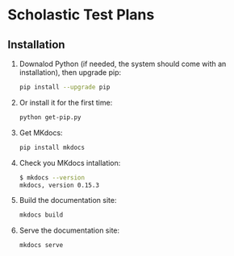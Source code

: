 # Scholastic Test Plans

## Installation

1. Downalod Python (if needed, the system should come with an installation), then upgrade pip:

	```sh
	pip install --upgrade pip
	```

2. Or install it for the first time:
	
	```sh
	python get-pip.py
	```

3. Get MKdocs:
	
	```sh
	pip install mkdocs
	```
	
4. Check you MKdocs intallation:

	```sh
	$ mkdocs --version
	mkdocs, version 0.15.3
	```

5. Build the documentation site:

	```sh
	mkdocs build
	```
	
5. Serve the documentation site:

	```sh
	mkdocs serve
	```
